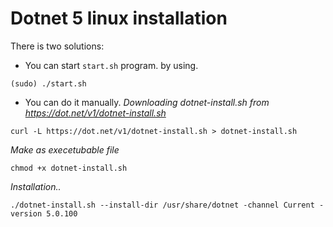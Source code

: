 
# Dotnet 5 linux installation

There is two solutions:

- You can start `start.sh` program. by using. 
```
(sudo) ./start.sh
```

- You can do it manually.
_Downloading dotnet-install.sh from https://dot.net/v1/dotnet-install.sh_

```
curl -L https://dot.net/v1/dotnet-install.sh > dotnet-install.sh
```

_Make as execetubable file_
```
chmod +x dotnet-install.sh
```

_Installation.._
```
./dotnet-install.sh --install-dir /usr/share/dotnet -channel Current -version 5.0.100 
```